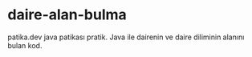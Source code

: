 # daire-alan-bulma
patika.dev java patikası pratik.
Java ile dairenin ve daire diliminin alanını bulan kod.
